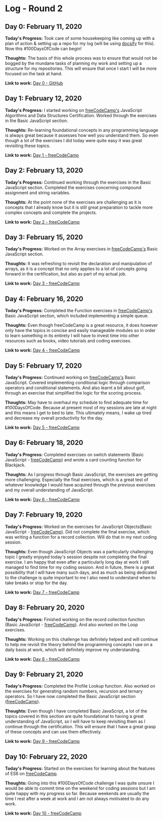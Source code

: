 # Log - Round 2

## Day 0: February 11, 2020

**Today's Progress:** Took care of some housekeeping like coming up with a plan of action & setting up a repo for my log (will be using [docsify](https://docsify.js.org) for this). Now this #100DaysOfCode can begin!

**Thoughts:** The basis of this whole process was to ensure that would not be bogged by the mundane tasks of planning my work and setting up a structure for my repositories. This will ensure that once I start I will be more focused on the task at hand.

**Link to work:** [Day 0 - GitHub](https://github.com/solomonkamanga/100-days-of-code)

## Day 1: February 12, 2020

**Today's Progress:** I started working on [freeCodeCamp's](https://www.freecodecamp.org) JavaScript Algorithms and Data Structures Certification. Worked through the exercises in the Basic JavaScript section.

**Thoughts:** Re-learning foundational concepts in any programming language is always great because it assesses how well you understand them. So even though a lot of the exercises I did today were quite easy it was great revisiting these topics.

**Link to work:** [Day 1 - freeCodeCamp](https://twitter.com/Changamire_Musa/status/1227749691636535297)

## Day 2: February 13, 2020

**Today's Progress:** Continued working through the exercises in the Basic JavaScript section. Completed the exercises concerning compound assignment and string variables.

**Thoughts:** At the point none of the exercises are challenging as it is concepts that I already know but it is still great preparation to tackle more complex concepts and complete the projects.

**Link to work:** [Day 2 - freeCodeCamp](https://twitter.com/Changamire_Musa/status/1228075161355718667)

## Day 3: February 15, 2020

**Today's Progress:** Worked on the Array exercises in [freeCodeCamp's](https://www.freecodecamp.org) Basic JavaScript section.

**Thoughts:** It was refreshing to revisit the declaration and manipulation of arrays, as it is a concept that no only applies to a lot of concepts going forward in the certification, but also as part of my actual job.

**Link to work:** [Day 3 - freeCodeCamp](https://twitter.com/Changamire_Musa/status/1228710647602479110)


## Day 4: February 16, 2020

**Today's Progress:** Completed the Function exercises in [freeCodeCamp's](https://www.freecodecamp.org) Basic JavaScript section, which included implementing a simple queue.

**Thoughts:** Even though freeCodeCamp is a great resource, it does however only have the topics in concise and easily manageable modules so in order to learn something in its entirety I will have to invest time into other resources such as books, video tutorials and coding exercises.

**Link to work:** [Day 4 - freeCodeCamp](https://twitter.com/Changamire_Musa/status/1229117170585612295)

## Day 5: February 17, 2020

**Today's Progress:** Continued working on [freeCodeCamp's](https://www.freecodecamp.org) Basic JavaScript. Covered implementing conditional logic through comparison operators and conditional statements. And also learnt a bit about golf, through an exercise that simplified the logic for the scoring process.

**Thoughts:** May have to overhaul my schedule to find adequate time for #100DaysOfCode. Because at present most of my sessions are late at night and this means I get to bed to late. This ultimately means, I wake up tired and decrease my overall productivity for the day.

**Link to work:** [Day 5 - freeCodeCamp](https://twitter.com/Changamire_Musa/status/1229536859061202944)

## Day 6: February 18, 2020

**Today's Progress:** Completed exercises on switch statements (Basic JavaScript - [freeCodeCamp](https://www.freecodecamp.org)) and wrote a card counting function for Blackjack. 

**Thoughts:** As I progress through Basic JavaScript, the exercises are getting more challenging. Especially the final exercises, which is a great test of whatever knowledge I would have acquired through the previous exercises and my overall understanding of JavaScript.

**Link to work:** [Day 6 - freeCodeCamp](https://twitter.com/Changamire_Musa/status/1229899633629028352)

## Day 7: February 19, 2020

**Today's Progress:** Worked on the exercises for JavaScript Objects(Basic JavaScript - [freeCodeCamp](https://www.freecodecamp.org)). Did not complete the final exercise, which was writing a function for a record collection.  Will do that in my next coding session.

**Thoughts:** Even though JavaScript Objects was a particularly challenging topic I greatly enjoyed today's session despite not completing the final exercise. I am happy that even after a particularly long day at work I still managed to find time for my coding session. And in future, there is a great possibility that I will have many such days, and as much as being dedicated to the challenge is quite important to me I also need to understand when to take breaks or stop for the day.

**Link to work:** [Day 7 - freeCodeCamp](https://twitter.com/Changamire_Musa/status/1230264655207071744)

## Day 8: February 20, 2020

**Today's Progress:** Finished working on the record collection function (Basic JavaScript - [freeCodeCamp](https://www.freecodecamp.org)). And also worked on the Loop exercises.

**Thoughts:** Working on this challenge has definitely helped and will continue to help me revisit the theory behind the programming concepts I use on a daily basis at work, which will definitely improve my understanding.

**Link to work:** [Day 8 - freeCodeCamp](https://twitter.com/Changamire_Musa/status/1230605543968038913)

## Day 9: February 21, 2020

**Today's Progress:** Completed the Profile Lookup function. Also worked on the exercises for generating random numbers, recursion and ternary operators. So I have now completed the Basic JavaScript section ([freeCodeCamp](https://www.freecodecamp.org)).

**Thoughts:** Even though I have completed Basic JavaScript, a lot of the topics covered in this section are quite foundational to having a great understanding of JavaScript, so I will have to keep revisiting them as I continue through the certification. This will ensure that I have a great grasp of these concepts and can use them effectively.

**Link to work:** [Day 9 - freeCodeCamp](https://twitter.com/Changamire_Musa/status/1230964000567054338)

## Day 10: February 22, 2020

**Today's Progress:** Started on the exercises for learning about the features of ES6 on [freeCodeCamp](https://www.freecodecamp.org). 

**Thoughts:** Going into this #100DaysOfCode challenge I was quite unsure I would be able to commit time on the weekend for coding sessions but I am quite happy with my progress so far. Because weekends are usually the time I rest after a week at work and I am not always motivated to do any work.

**Link to work:** [Day 10 - freeCodeCamp](https://twitter.com/Changamire_Musa/status/1231336589365858304)